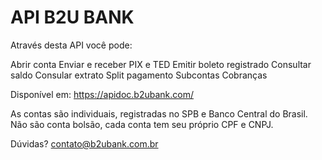 # API B2U BANK
Através desta API você pode:

Abrir conta
Enviar e receber PIX e TED
Emitir boleto registrado
Consultar saldo
Consular extrato
Split pagamento
Subcontas
Cobranças 

Disponível em:
https://apidoc.b2ubank.com/

As contas são individuais, registradas no SPB e Banco Central do Brasil. Não são conta bolsão, cada conta tem seu próprio CPF e CNPJ.

Dúvidas?
contato@b2ubank.com.br
